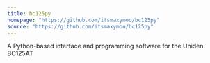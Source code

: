 ```yaml
---
title: bc125py
homepage: "https://github.com/itsmaxymoo/bc125py"
source: "https://github.com/itsmaxymoo/bc125py"
---
```


A Python-based interface and programming software for the Uniden BC125AT